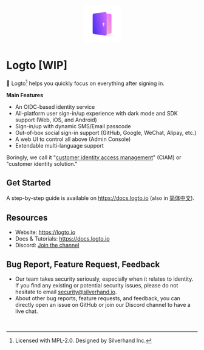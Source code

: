 <p align="center">
    <a href="https://logto.io" target="_blank" align="center" alt="Logto Logo">
        <img src="./logo.png" width="100">
    </a>
</p>

# Logto [WIP]

🤘 Logto[^info] helps you quickly focus on everything after signing in.

**Main Features**

- An OIDC-based identity service
- All-platform user sign-in/up experience with dark mode and SDK support (Web, iOS, and Android)
- Sign-in/up with dynamic SMS/Email passcode
- Out-of-box social sign-in support (GitHub, Google, WeChat, Alipay, etc.)
- A web UI to control all above (Admin Console)
- Extendable multi-language support

Boringly, we call it "[customer identity access management](https://en.wikipedia.org/wiki/Customer_identity_access_management)" (CIAM) or "customer identity solution."

## Get Started

A step-by-step guide is available on https://docs.logto.io (also in [简体中文](https://docs.logto.io/zh-cn)).

## Resources

- Website: https://logto.io
- Docs & Tutorials: https://docs.logto.io
- Discord: [Join the channel](https://discord.gg/UEPaF3j5e6)

## Bug Report, Feature Request, Feedback

- Our team takes security seriously, especially when it relates to identity. If you find any existing or potential security issues, please do not hesitate to email [security@silverhand.io](mailto:security@silverhand.io).
- About other bug reports, feature requests, and feedback, you can directly open an issue on GitHub or join our Discord channel to have a live chat.

<br/>

[^info]: Licensed with MPL-2.0. Designed by Silverhand Inc.
